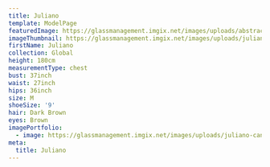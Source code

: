 ```yaml
---
title: Juliano
template: ModelPage
featuredImage: https://glassmanagement.imgix.net/images/uploads/abstract-analog-art-390089.jpg
imageThumbnail: https://glassmanagement.imgix.net/images/uploads/juliano-cangelosi-19.jpg
firstName: Juliano
collection: Global
height: 180cm
measurementType: chest
bust: 37inch
waist: 27inch
hips: 36inch
size: M
shoeSize: '9'
hair: Dark Brown
eyes: Brown
imagePortfolio:
  - image: https://glassmanagement.imgix.net/images/uploads/juliano-cangelosi-19.jpg
meta:
  title: Juliano
---
```


